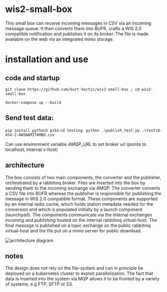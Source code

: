 # wis2-small-box

This small box can receive incoming messages in CSV via an incoming message queue. It then converts them into BUFR, crafts a WIS 2.0 compatible notification and publishes it on its broker. The file is made available on the web via an integrated minio storage.

# installation and use
## code and startup
```git clone https://github.com/kurt-hectic/wis2-small-box ; cd wis2-small-box```

```docker-compose up --build```

## Send test data:
```pip install python3 pike```
```cd testing ``` 
```python .\publish_test.py .\test\0-454-2-AWSNAMITAMBO.csv ``` 

Can use environment variable *AMQP_URL* to set broker url (points to localhost, internal v-host) 

## architecture
The box consists of two main components, the converter and the publisher, orchestrated by a rabbitmq broker. Files are inserted into the box by sending them to the *incoming* exchange via AMQP. The converter converts a CSV file into BUFR whereas the publisher is responsible for publishing the message in WIS 2.0 compatible format. These components are supported by an internal redis cache, which holds station metadata needed for the conversion and which is populated initially by a launch component (launchpad). The components communicate via the internal exchanges *incoming* and *publishing* hosted on the internal rabbitmq virtual-host. The final message is published on a topic exchange on the public rabbitmq virtual-host and the file put on a minio server for public download. 

![architecture diagram](https://github.com/kurt-hectic/wis2-small-box/blob/develop/doc/diagram.PNG?raw=true)

## notes
The design does not rely on the file-system and can in principle be deployed on a kubernetes cluster to exploit parallelization. 
The fact that data is inserted into the system via MQP allows it to be fronted by a variety of systems, e.g FTP, SFTP or S3.